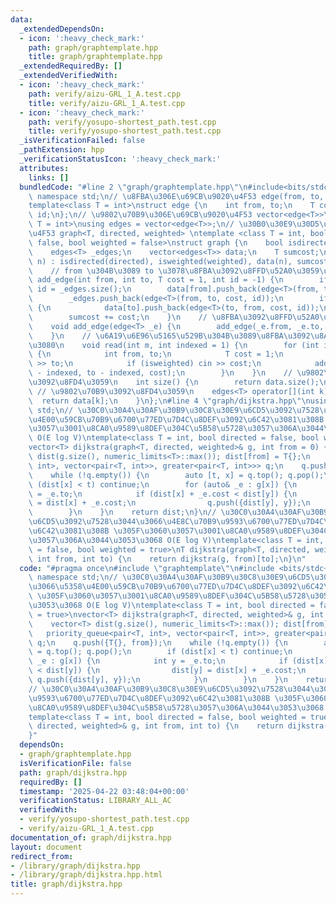 ```yaml
---
data:
  _extendedDependsOn:
  - icon: ':heavy_check_mark:'
    path: graph/graphtemplate.hpp
    title: graph/graphtemplate.hpp
  _extendedRequiredBy: []
  _extendedVerifiedWith:
  - icon: ':heavy_check_mark:'
    path: verify/aizu-GRL_1_A.test.cpp
    title: verify/aizu-GRL_1_A.test.cpp
  - icon: ':heavy_check_mark:'
    path: verify/yosupo-shortest_path.test.cpp
    title: verify/yosupo-shortest_path.test.cpp
  _isVerificationFailed: false
  _pathExtension: hpp
  _verificationStatusIcon: ':heavy_check_mark:'
  attributes:
    links: []
  bundledCode: "#line 2 \"graph/graphtemplate.hpp\"\n#include<bits/stdc++.h>\nusing\
    \ namespace std;\n// \u8FBA\u306E\u69CB\u9020\u4F53 edge(from, to, cost, id)\n\
    template<class T = int>\nstruct edge {\n    int from, to;\n    T cost;\n    int\
    \ id;\n};\n// \u9802\u70B9\u306E\u69CB\u9020\u4F53 vector<edge<T>>\ntemplate<class\
    \ T = int>\nusing edges = vector<edge<T>>;\n// \u30B0\u30E9\u30D5\u306E\u69CB\u9020\
    \u4F53 graph<T, directed, weighted> \ntemplate <class T = int, bool directed =\
    \ false, bool weighted = false>\nstruct graph {\n    bool isdirected, isweighted;\n\
    \    edges<T> _edges;\n    vector<edges<T>> data;\n    T sumcost;\n    graph(int\
    \ n) : isdirected(directed), isweighted(weighted), data(n), sumcost(T{}) {}\n\
    \    // from \u304B\u3089 to \u3078\u8FBA\u3092\u8FFD\u52A0\u3059\u308B\n    void\
    \ add_edge(int from, int to, T cost = 1, int id = -1) {\n        if (id == -1)\
    \ id = _edges.size();\n        data[from].push_back(edge<T>(from, to, cost, id));\n\
    \        _edges.push_back(edge<T>(from, to, cost, id));\n        if (!isdirected)\
    \ {\n            data[to].push_back(edge<T>(to, from, cost, id));\n        }\n\
    \        sumcost += cost;\n    }\n    // \u8FBA\u3092\u8FFD\u52A0\u3059\u308B\n\
    \    void add_edge(edge<T> _e) {\n        add_edge(_e.from, _e.to, _e.cost, _e.id);\n\
    \    }\n    // \u6A19\u6E96\u5165\u529B\u304B\u3089\u8FBA\u3092\u8AAD\u307F\u8FBC\
    \u3080\n    void read(int m, int indexed = 1) {\n        for (int i=0; i<m; i++)\
    \ {\n            int from, to;\n            T cost = 1;\n            cin >> from\
    \ >> to;\n            if (isweighted) cin >> cost;\n            add_edge(from\
    \ - indexed, to - indexed, cost);\n        }\n    }\n    // \u9802\u70B9\u6570\
    \u3092\u8FD4\u3059\n    int size() {\n        return data.size();\n    }\n   \
    \ // \u9802\u70B9\u3092\u8FD4\u3059\n    edges<T> operator[](int k) {\n      \
    \  return data[k];\n    }\n};\n#line 4 \"graph/dijkstra.hpp\"\nusing namespace\
    \ std;\n// \u30C0\u30A4\u30AF\u30B9\u30C8\u30E9\u6CD5\u3092\u7528\u3044\u3066\u5358\
    \u4E00\u59CB\u70B9\u6700\u77ED\u7D4C\u8DEF\u3092\u6C42\u3081\u308B \u305F\u3060\
    \u3057\u3001\u8CA0\u9589\u8DEF\u304C\u5B58\u5728\u3057\u306A\u3044\u3053\u3068\
    \ O(E log V)\ntemplate<class T = int, bool directed = false, bool weighted = true>\n\
    vector<T> dijkstra(graph<T, directed, weighted>& g, int from = 0) {\n    vector<T>\
    \ dist(g.size(), numeric_limits<T>::max()); dist[from] = T{};\n    priority_queue<pair<T,\
    \ int>, vector<pair<T, int>>, greater<pair<T, int>>> q;\n    q.push({T{}, from});\n\
    \    while (!q.empty()) {\n        auto [t, x] = q.top(); q.pop();\n        if\
    \ (dist[x] < t) continue;\n        for (auto& _e : g[x]) {\n            int y\
    \ = _e.to;\n            if (dist[x] + _e.cost < dist[y]) {\n                dist[y]\
    \ = dist[x] + _e.cost;\n                q.push({dist[y], y});\n            }\n\
    \        }\n    }\n    return dist;\n}\n// \u30C0\u30A4\u30AF\u30B9\u30C8\u30E9\
    \u6CD5\u3092\u7528\u3044\u3066\u4E8C\u70B9\u9593\u6700\u77ED\u7D4C\u8DEF\u3092\
    \u6C42\u3081\u308B \u305F\u3060\u3057\u3001\u8CA0\u9589\u8DEF\u304C\u5B58\u5728\
    \u3057\u306A\u3044\u3053\u3068 O(E log V)\ntemplate<class T = int, bool directed\
    \ = false, bool weighted = true>\nT dijkstra(graph<T, directed, weighted>& g,\
    \ int from, int to) {\n    return dijkstra(g, from)[to];\n}\n"
  code: "#pragma once\n#include \"graphtemplate\"\n#include <bits/stdc++.h>\nusing\
    \ namespace std;\n// \u30C0\u30A4\u30AF\u30B9\u30C8\u30E9\u6CD5\u3092\u7528\u3044\
    \u3066\u5358\u4E00\u59CB\u70B9\u6700\u77ED\u7D4C\u8DEF\u3092\u6C42\u3081\u308B\
    \ \u305F\u3060\u3057\u3001\u8CA0\u9589\u8DEF\u304C\u5B58\u5728\u3057\u306A\u3044\
    \u3053\u3068 O(E log V)\ntemplate<class T = int, bool directed = false, bool weighted\
    \ = true>\nvector<T> dijkstra(graph<T, directed, weighted>& g, int from = 0) {\n\
    \    vector<T> dist(g.size(), numeric_limits<T>::max()); dist[from] = T{};\n \
    \   priority_queue<pair<T, int>, vector<pair<T, int>>, greater<pair<T, int>>>\
    \ q;\n    q.push({T{}, from});\n    while (!q.empty()) {\n        auto [t, x]\
    \ = q.top(); q.pop();\n        if (dist[x] < t) continue;\n        for (auto&\
    \ _e : g[x]) {\n            int y = _e.to;\n            if (dist[x] + _e.cost\
    \ < dist[y]) {\n                dist[y] = dist[x] + _e.cost;\n               \
    \ q.push({dist[y], y});\n            }\n        }\n    }\n    return dist;\n}\n\
    // \u30C0\u30A4\u30AF\u30B9\u30C8\u30E9\u6CD5\u3092\u7528\u3044\u3066\u4E8C\u70B9\
    \u9593\u6700\u77ED\u7D4C\u8DEF\u3092\u6C42\u3081\u308B \u305F\u3060\u3057\u3001\
    \u8CA0\u9589\u8DEF\u304C\u5B58\u5728\u3057\u306A\u3044\u3053\u3068 O(E log V)\n\
    template<class T = int, bool directed = false, bool weighted = true>\nT dijkstra(graph<T,\
    \ directed, weighted>& g, int from, int to) {\n    return dijkstra(g, from)[to];\n\
    }"
  dependsOn:
  - graph/graphtemplate.hpp
  isVerificationFile: false
  path: graph/dijkstra.hpp
  requiredBy: []
  timestamp: '2025-04-22 03:48:04+00:00'
  verificationStatus: LIBRARY_ALL_AC
  verifiedWith:
  - verify/yosupo-shortest_path.test.cpp
  - verify/aizu-GRL_1_A.test.cpp
documentation_of: graph/dijkstra.hpp
layout: document
redirect_from:
- /library/graph/dijkstra.hpp
- /library/graph/dijkstra.hpp.html
title: graph/dijkstra.hpp
---
```

